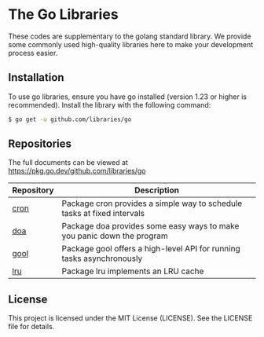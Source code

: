 # The Go Libraries

These codes are supplementary to the golang standard library. We provide some commonly used high-quality libraries here to make your development process easier.

## Installation

To use go libraries, ensure you have go installed (version 1.23 or higher is recommended). Install the library with the following command:

```sh
$ go get -u github.com/libraries/go
```

## Repositories

The full documents can be viewed at <https://pkg.go.dev/github.com/libraries/go>

|   Repository   |                               Description                               |
| -------------- | ----------------------------------------------------------------------- |
| [cron](./cron) | Package cron provides a simple way to schedule tasks at fixed intervals |
| [doa](./doa)   | Package doa provides some easy ways to make you panic down the program  |
| [gool](./gool) | Package gool offers a high-level API for running tasks asynchronously   |
| [lru](./lru)   | Package lru implements an LRU cache                                     |

## License

This project is licensed under the MIT License (LICENSE). See the LICENSE file for details.
